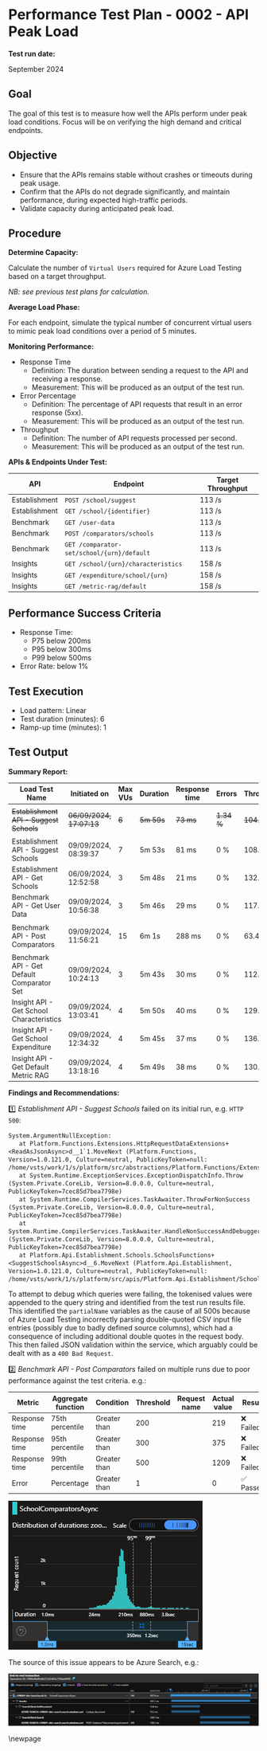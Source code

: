 ﻿# Performance Test Plan - 0002 - API Peak Load

**Test run date:**

September 2024

## Goal

The goal of this test is to measure how well the APIs perform under peak load conditions. Focus will be on verifying the
high demand and critical endpoints.

## Objective

- Ensure that the APIs remains stable without crashes or timeouts during peak usage.
- Confirm that the APIs do not degrade significantly, and maintain performance, during expected high-traffic periods.
- Validate capacity during anticipated peak load.

## Procedure

**Determine Capacity:**

Calculate the number of `Virtual Users` required for Azure Load Testing based on a target throughput.

_NB: see previous test plans for calculation._

**Average Load Phase:**

For each endpoint, simulate the typical number of concurrent virtual users to mimic peak load conditions over a
period of 5 minutes.

**Monitoring Performance:**

- Response Time
  - Definition: The duration between sending a request to the API and receiving a response.
  - Measurement: This will be produced as an output of the test run.
- Error Percentage
  - Definition: The percentage of API requests that result in an error response (5xx).
  - Measurement: This will be produced as an output of the test run.
- Throughput
  - Definition: The number of API requests processed per second.
  - Measurement: This will be produced as an output of the test run.

**APIs & Endpoints Under Test:**

| API           | Endpoint                                   | Target Throughput |
|---------------|--------------------------------------------|-------------------|
| Establishment | `POST /school/suggest`                     | 113 /s            |
| Establishment | `GET /school/{identifier}`                 | 113 /s            |
| Benchmark     | `GET /user-data`                           | 113 /s            |
| Benchmark     | `POST /comparators/schools`                | 113 /s            |
| Benchmark     | `GET /comparator-set/school/{urn}/default` | 113 /s            |
| Insights      | `GET /school/{urn}/characteristics`        | 158 /s            |
| Insights      | `GET /expenditure/school/{urn}`            | 158 /s            |
| Insights      | `GET /metric-rag/default`                  | 158 /s            |

## Performance Success Criteria

- Response Time:
  - P75 below 200ms
  - P95 below 300ms
  - P99 below 500ms
- Error Rate:  below 1%

## Test Execution

- Load pattern: Linear
- Test duration (minutes): 6
- Ramp-up time (minutes): 1

## Test Output

**Summary Report:**

<!-- take care with final separator line in piped table, as pandoc uses this for relative column widths -->
| Load Test Name                             | Initiated on             | Max VUs | Duration   | Response time | Errors     | Throughput    | Result      |
|--------------------------------------------|--------------------------|---------|------------|---------------|------------|---------------|-------------|
| ~~Establishment API - Suggest Schools~~    | ~~06/09/2024, 17:07:13~~ | ~~6~~   | ~~5m 59s~~ | ~~73 ms~~     | ~~1.34 %~~ | ~~104.11 /s~~ | [❌ ~~Failed~~](https://portal.azure.com/#blade/Microsoft_Azure_CloudNativeTesting/NewReport/resourceId/%2Fsubscriptions%2Fa5c0a8d7-a54d-4a6d-ab79-4ca64a3b750f%2Fresourcegroups%2Fs198t01-ebis-perf-tests%2Fproviders%2Fmicrosoft.loadtestservice%2Floadtests%2Fs198t01-load-tests/testId/0dc8462e-6609-4fe9-aea4-eeb1a40ce1bc/testRunId/d7105d2c-2fa8-4376-ae25-04b6ed54b0b3) 1️⃣ |
| Establishment API - Suggest Schools        | 09/09/2024, 08:39:37     | 7       | 5m 53s     | 81 ms         | 0 %        | 108.69 /s     | [✅ Passed](https://portal.azure.com/#blade/Microsoft_Azure_CloudNativeTesting/NewReport/resourceId/%2Fsubscriptions%2Fa5c0a8d7-a54d-4a6d-ab79-4ca64a3b750f%2Fresourcegroups%2Fs198t01-ebis-perf-tests%2Fproviders%2Fmicrosoft.loadtestservice%2Floadtests%2Fs198t01-load-tests/testId/0dc8462e-6609-4fe9-aea4-eeb1a40ce1bc/testRunId/2b3d5e5f-5af0-424a-a5c0-acc5250763af)         |
| Establishment API - Get Schools            | 06/09/2024, 12:52:58     | 3       | 5m 48s     | 21 ms         | 0 %        | 132.35 /s     | [✅ Passed](https://portal.azure.com/#blade/Microsoft_Azure_CloudNativeTesting/NewReport/resourceId/%2Fsubscriptions%2Fa5c0a8d7-a54d-4a6d-ab79-4ca64a3b750f%2Fresourcegroups%2Fs198t01-ebis-perf-tests%2Fproviders%2Fmicrosoft.loadtestservice%2Floadtests%2Fs198t01-load-tests/testId/0dc8462e-6609-4fe9-aea4-eeb1a40ce12d/testRunId/0dc8462e-6609-4fe9-aea4-eeb1a40ce14a)         |
| Benchmark API - Get User Data              | 09/09/2024, 10:56:38     | 3       | 5m 46s     | 29 ms         | 0 %        | 117.58 /s     | [✅ Passed](https://portal.azure.com/#blade/Microsoft_Azure_CloudNativeTesting/NewReport/resourceId/%2Fsubscriptions%2Fa5c0a8d7-a54d-4a6d-ab79-4ca64a3b750f%2Fresourcegroups%2Fs198t01-ebis-perf-tests%2Fproviders%2Fmicrosoft.loadtestservice%2Floadtests%2Fs198t01-load-tests/testId/b2169cfc-f186-4452-8717-d64aed36246a/testRunId/b2169cfc-f186-4452-8717-d64aed3624c5)         |
| Benchmark API - Post Comparators           | 09/09/2024, 11:56:21     | 15      | 6m 1s      | 288 ms        | 0 %        | 63.48 /s      | [❌ Failed](https://portal.azure.com/#blade/Microsoft_Azure_CloudNativeTesting/NewReport/resourceId/%2Fsubscriptions%2Fa5c0a8d7-a54d-4a6d-ab79-4ca64a3b750f%2Fresourcegroups%2Fs198t01-ebis-perf-tests%2Fproviders%2Fmicrosoft.loadtestservice%2Floadtests%2Fs198t01-load-tests/testId/b2169cfc-f186-4452-8717-d64aed362261/testRunId/8106563a-e2c5-4122-b99f-8ad3f847223c) 2️⃣     |
| Benchmark API - Get Default Comparator Set | 09/09/2024, 10:24:13     | 3       | 5m 43s     | 30 ms         | 0 %        | 112.40 /s     | [✅ Passed](https://portal.azure.com/#blade/Microsoft_Azure_CloudNativeTesting/NewReport/resourceId/%2Fsubscriptions%2Fa5c0a8d7-a54d-4a6d-ab79-4ca64a3b750f%2Fresourcegroups%2Fs198t01-ebis-perf-tests%2Fproviders%2Fmicrosoft.loadtestservice%2Floadtests%2Fs198t01-load-tests/testId/b2169cfc-f186-4452-8717-d64aed36202c/testRunId/b2169cfc-f186-4452-8717-d64aed36204d)         |
| Insight API - Get School Characteristics   | 09/09/2024, 13:03:41     | 4       | 5m 50s     | 40 ms         | 0 %        | 129.56 /s     | [✅ Passed](https://portal.azure.com/#blade/Microsoft_Azure_CloudNativeTesting/NewReport/resourceId/%2Fsubscriptions%2Fa5c0a8d7-a54d-4a6d-ab79-4ca64a3b750f%2FresourceGroups%2Fs198t01-ebis-perf-tests%2Fproviders%2FMicrosoft.LoadTestService%2Floadtests%2Fs198t01-load-tests/testId/8106563a-e2c5-4122-b99f-8ad3f8472038/testRunId/8106563a-e2c5-4122-b99f-8ad3f8472616)         |
| Insight API - Get School Expenditure       | 09/09/2024, 12:34:32     | 4       | 5m 45s     | 37 ms         | 0 %        | 136.90 /s     | [✅ Passed](https://portal.azure.com/#blade/Microsoft_Azure_CloudNativeTesting/NewReport/resourceId/%2Fsubscriptions%2Fa5c0a8d7-a54d-4a6d-ab79-4ca64a3b750f%2Fresourcegroups%2Fs198t01-ebis-perf-tests%2Fproviders%2Fmicrosoft.loadtestservice%2Floadtests%2Fs198t01-load-tests/testId/8106563a-e2c5-4122-b99f-8ad3f8472165/testRunId/8106563a-e2c5-4122-b99f-8ad3f84725ec)         |
| Insight API - Get Default Metric RAG       | 09/09/2024, 13:18:16     | 4       | 5m 49s     | 38 ms         | 0 %        | 130.05 /s     | [✅ Passed](https://portal.azure.com/#blade/Microsoft_Azure_CloudNativeTesting/NewReport/resourceId/%2Fsubscriptions%2Fa5c0a8d7-a54d-4a6d-ab79-4ca64a3b750f%2Fresourcegroups%2Fs198t01-ebis-perf-tests%2Fproviders%2Fmicrosoft.loadtestservice%2Floadtests%2Fs198t01-load-tests/testId/8106563a-e2c5-4122-b99f-8ad3f84721c3/testRunId/0b1ac1c8-7a4b-41a2-acd6-c55335b97059)         |

**Findings and Recommendations:**

1️⃣ _Establishment API - Suggest Schools_ failed on its initial run, e.g. `HTTP 500`:

```text
System.ArgumentNullException:
   at Platform.Functions.Extensions.HttpRequestDataExtensions+<ReadAsJsonAsync>d__1`1.MoveNext (Platform.Functions, Version=1.0.121.0, Culture=neutral, PublicKeyToken=null: /home/vsts/work/1/s/platform/src/abstractions/Platform.Functions/Extensions/HttpRequestDataExtensions.cs:35)
   at System.Runtime.ExceptionServices.ExceptionDispatchInfo.Throw (System.Private.CoreLib, Version=8.0.0.0, Culture=neutral, PublicKeyToken=7cec85d7bea7798e)
   at System.Runtime.CompilerServices.TaskAwaiter.ThrowForNonSuccess (System.Private.CoreLib, Version=8.0.0.0, Culture=neutral, PublicKeyToken=7cec85d7bea7798e)
   at System.Runtime.CompilerServices.TaskAwaiter.HandleNonSuccessAndDebuggerNotification (System.Private.CoreLib, Version=8.0.0.0, Culture=neutral, PublicKeyToken=7cec85d7bea7798e)
   at Platform.Api.Establishment.Schools.SchoolsFunctions+<SuggestSchoolsAsync>d__6.MoveNext (Platform.Api.Establishment, Version=1.0.121.0, Culture=neutral, PublicKeyToken=null: /home/vsts/work/1/s/platform/src/apis/Platform.Api.Establishment/Schools/SchoolsFunctions.cs:131)
```

To attempt to debug which queries were failing, the tokenised values were appended to the query string and identified from the test run results file. This identified the `partialName` variables as the cause of all 500s because of Azure Load Testing incorrectly parsing double-quoted CSV input file entries (possibly due to badly defined source columns), which had a consequence of including additional double quotes in the request body. This then failed JSON validation within the service, which arguably could be dealt with as a `400 Bad Request`.

2️⃣ _Benchmark API - Post Comparators_ failed on multiple runs due to poor performance against the test criteria. e.g.:

| Metric        | Aggregate function | Condition    | Threshold | Request name | Actual value | Result   |
|---------------|--------------------|--------------|-----------|--------------|--------------|----------|
| Response time | 75th percentile    | Greater than | 200       |              | 219          | ❌ Failed |
| Response time | 95th percentile    | Greater than | 300       |              | 375          | ❌ Failed |
| Response time | 99th percentile    | Greater than | 500       |              | 1209         | ❌ Failed |
| Error         | Percentage         | Greater than | 1         |              | 0            | ✅ Passed |

![Distribution of durations for Benchmark API - Post Comparators](../images/peak-api-benchmark-comparators-001.png)

The source of this issue appears to be Azure Search, e.g.:

![Distribution of durations for Benchmark API - Sample Transaction](../images/peak-api-benchmark-comparators-002.png)

<!-- Leave the rest of this page blank -->
\newpage
